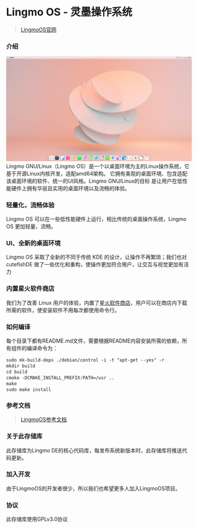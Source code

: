 # Lingmo OS - 灵墨操作系统
> [LingmoOS官网](https://lingmo.org/)

### 介绍
![LingmoOS](desktop/screenshots/screenshot.png)
Lingmo GNU/Linux（Lingmo OS）是一个以桌面环境为主的Linux操作系统，它基于开源Linux内核开发，适配amd64架构。 它拥有美观的桌面环境、包含适配该桌面环境的软件、统一的UI风格。Lingmo GNU/Linux的目标 是让用户在低性能硬件上拥有华丽且实用的桌面环境以及流畅的体验。
### 轻量化，流畅体验

Lingmo OS 可以在一些低性能硬件上运行，相比传统的桌面操作系统，Lingmo OS 更加轻量、流畅。

### UI、全新的桌面环境

Lingmo OS 采取了全新的不同于传统 KDE 的设计，让操作不再繁琐；我们也对 cutefishDE 做了一些优化和重构，使操作更加符合用户，让交互与视觉更加有活力

### 内置星火软件商店

我们为了改善 Linux 用户的体验，内置了[星火软件商店](https://gitee.com/deepin-community-store/spark-store/)，用户可以在商店内下载所需的软件，使安装软件不用每次都使用命令行。

### 如何编译

每个目录下都有README.md文件，需要根据README内容安装所需的依赖，所有组件的编译命令为：
```
sudo mk-build-deps ./debian/control -i -t "apt-get --yes" -r
mkdir build
cd build
cmake -DCMAKE_INSTALL_PREFIX:PATH=/usr ..
make
sudo make install
```

### 参考文档

>[LingmoOS参考文档](https://lingmo.org/doc/)

### 关于此存储库

此存储库为Lingmo DE的核心代码库，每发布系统新版本时，此存储库将推送代码更新。

### 加入开发

由于LingmoOS的开发者很少，所以我们也希望更多人加入LingmoOS项目。

### 协议

此存储库使用GPLv3.0协议

